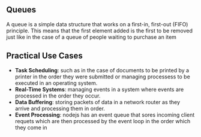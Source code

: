 ## Queues

A queue is a simple data structure that works on a first-in, first-out (FIFO) principle. This means that the first element added is the first to be removed just like in the case of a queue of people waiting to purchase an item

## Practical Use Cases

- **Task Scheduling**: such as in the case of documents to be printed by a printer in the order they were submitted or managing processess to be executed in an operating system.
- **Real-Time Systems**: managing events in a system where events are processed in the order they occur.
- **Data Buffering**: storing packets of data in a network router as they arrive and processing them in order.
- **Event Processing**: nodejs has an event queue that sores incoming client requets which are then processed by the event loop in the order which they come in
